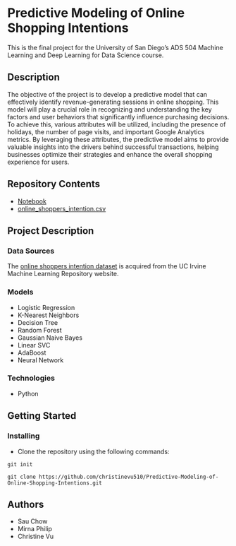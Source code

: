 # Predictive Modeling of Online Shopping Intentions
This is the final project for the University of San Diego’s ADS 504 Machine Learning and Deep Learning for Data Science course.

## Description
The objective of the project is to develop a predictive model that can effectively identify revenue-generating sessions in online shopping. This model will play a crucial role in recognizing and understanding the key factors and user behaviors that significantly influence purchasing decisions. To achieve this, various attributes will be utilized, including the presence of holidays, the number of page visits, and important Google Analytics metrics. By leveraging these attributes, the predictive model aims to provide valuable insights into the drivers behind successful transactions, helping businesses optimize their strategies and enhance the overall shopping experience for users.

## Repository Contents
* [Notebook](https://github.com/christinevu510/Predictive-Modeling-of-Online-Shopping-Intentions/blob/main/Notebook.ipynb)
* [online_shoppers_intention.csv](https://github.com/christinevu510/Predictive-Modeling-of-Online-Shopping-Intentions/blob/main/data/online_shoppers_intention.csv)

## Project Description
### Data Sources
The [online shoppers intention dataset](https://archive.ics.uci.edu/dataset/468/online+shoppers+purchasing+intention+dataset) is acquired from the UC Irvine Machine Learning Repository website.
### Models
* Logistic Regression
* K-Nearest Neighbors
* Decision Tree
* Random Forest
* Gaussian Naive Bayes
* Linear SVC
* AdaBoost
* Neural Network
  
### Technologies
* Python

## Getting Started
### Installing
* Clone the repository using the following commands:
```
git init
```
```
git clone https://github.com/christinevu510/Predictive-Modeling-of-Online-Shopping-Intentions.git
```

## Authors
* Sau Chow
* Mirna Philip
* Christine Vu
